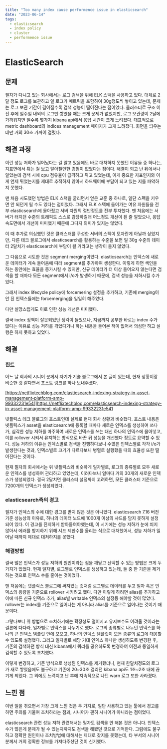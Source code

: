 ```yaml
---
title: "Too many index cause performence issue in elasticsearch"
date: "2023-06-14"
tags:
  - elasticsearch
  - index policy
  - cluster
  - performence issue
---
```


# ElasticSearch

## 문제

필자가 다니고 있는 회사에서는 로그 검색을 위해 ELK 스택을 사용하고 있다.
대체로 2달 정도 로그를 보관하고 일 로그가 메트릭을 포함하여 30g정도씩 쌓이고 있는데,
문제는 로그 보관 기간이 길어질수록 검색 성능이 떨어진다는 점이었다.
클러스터로 구조 이전 후에 일주일 내외의 로그만 쌓였을 때는 크게 문제가 없었지만,
로그 보관량이 2달에 가까워지면 질수록 몇가지 kibana api에서 응답 시간이 크게 느려졌다.
대표적으로 metric dashboard와 indices management 페이지가 크게 느려졌다.
화면을 띄우는데만 거의 30초 가까이 걸렸다.

## 해결 과정

이런 성능 저하가 일어났다는 걸 알고 있음에도 바로 대처하지 못했던 이유들 중 하나는,
지표면에서 튀는 걸 보고 알아챌만한 경험이 없었다는 점이다.
해결이 되고 난 뒤에서나 알았는데 검색 시에 cpu 점유율이 급격하고 튀고 있었는데,
이게 중요한 지표인지와 이게 언제 튀었는지를 제대로 추적하지 않아서 하드웨어에 부담이 되고 있는 지를 파악하지 못했다.

맨 처음 시도했던 방법은 ELK 스택을 굴리면서 얻은 교훈 중 하나로,
일단 스펙을 키우면 안 되던게 될 수도 있다는 점이었다.
그래서 ELK 스택에 들어가는 여유 자원들을 전부 elasticsearch에 몰아줬고 서버 자원의 절반정도를 전부 투자했다.
맨 처음에는 서버가 터지던 수준의 트래픽도 스스로 감당하길래 어느정도 개선이 된 줄 알았으나,
응답 속도면에서 개선이 미미했기 때문에 그다지 의미가 있지는 않았다.

이 때 추가로 의심했던 것은 클러스터를 구성한 서버의 스펙이 모자란게 아닐까 싶었지만,
다른 테크 블로그에서 elasticsearch를 활용하는 수준을 보면 일 30g 수준의 데이터 2달치가 elasticsearch에 부담이 될 거라고는 생각이 들지 않았다.

그 다음으로 시도한 것은 segment merging이었다.
elasticsearch는 인덱스에 새로운 데이터가 계속 들어옴에 따라 segment를 추가하여 생성한다.
이렇게 하면 색인을 하는 동안에는 효율을 증가시킬 수 있지만,
신규 데이터가 더 이상 들어오지 않는다면 검색을 할 때마다 모든 segment에서 i/o가 발생하기 때문에,
검색 성능을 저하시킬 수가 있다.

그래서 index lifecycle policy에 forcemering 설정을 추가하고,
기존에 merging이 안 된 인덱스들에는 forcemerging을 일일히 해주었다.

다만 실망스럽게도 이로 인한 성능 개선은 미미했다.

결국 index 정책이 잘못되었단 생각이 들었으나,
지금까지 공부한 바로는 index 수가 많다는 이유로 성능 저하를 겪었다거나 하는 내용을 들어본 적이 없어서 의심만 하고 실행은 하지 못하고 있었다.

## 해결

### 힌트

어느 날 회사의 시니어 분께서 자기가 기술 블로그에서 본 글이 있는데,
현재 상황이랑 비슷한 것 같다면서 포스트 링크를 하나 보내주셨다.

[https://netflixtechblog.com/elasticsearch-indexing-strategy-in-asset-management-platform-amp-99332231e541]https://netflixtechblog.com/elasticsearch-indexing-strategy-in-asset-management-platform-amp-99332231e541

넷플릭스 테크 블로그의 포스트인데 실제로 현재 회사 상황과 비슷했다.
포스트 내용은 넷플릭스가 asset을 elasticsearch에 등록할 때마다 새로운 인덱스를 생성하여 쓰다가,
심각한 성능 저하를 마주하여 새로운 인덱스를 쓰는 대신 하나의 인덱스에 몰아넣고,
이를 rollover 시켜서 유지하는 방식으로 바꾼 뒤 성능을 개선했다 정도로 요약할 수 있다.
성능 저하의 이유는 인덱스별로 검색을 진행하다보니 수많은 인덱스별로 각각 i/o가 발생한다는 것과,
인덱스별로 크기가 다르다보니 병렬로 실행했을 때의 효율성 또한 떨어진다는 것이다.

현재 필자의 회사에서는 위 넷플릭스와 비슷하게 일자별로, 로그의 종류별로 모두 새로운 인덱스를 생성하여 관리하고 있었는데,
이러다보니 일마다 거의 30개의 새로운 인덱스가 생성되었다.
결국 2달치면 클러스터 설정까지 고려하면,
모든 클러스터 기준으로 7200개의 인덱스가 생성되었다.

### elasticsearch측의 경고

필자가 인덱스의 수에 대한 경고를 받지 않은 것은 아니었다.
elasticsearch 7.16 버전 기준 성능상의 이유로,
하나의 데이터 노드에 1000개 이상의 샤드를 담지 못하게 설정되어 있다.
이 경고를 진지하게 받아들여야했는데,
이 시기에는 성능 저하가 눈에 띄지 않아서 에러를 방지하기 위해 샤드 제한수를 올리는 식으로 대처했어서,
성능 저하가 일어날 때까지 제대로 대처하지를 못했다.

### 해결방법

결국 많은 인덱스가 성능 저하의 원인이라는 점을 깨닫고 선택할 수 있는 방법은 크게 두 가지가 있었다.
현재 일자별, 로그별로 인덱스를 생성하고 있는데, 둘 중 한 기준을 제거하는 것으로 인덱스 수를 줄이는 것이었다.

맨 처음에는 넷플릭스 블로그에 써져있는 것처럼 로그별로 데이터를 두고 일자 혹은 인덱스의 용량을 기준으로 rollover 시키려고 했다.
다만 이렇게 하려면 alias를 추가하고 이에 따른 신규 인덱스 추가, alias별 writable 인덱스의 설정등 해야할 것이 많았다.
rollover는 index를 기준으로 일어나는 게 아니라 alias를 기준으로 일어나는 것이기 때문이다.

그렇다보니 위 방법으로 조치하기에는 확장성도 떨어지고 유지보수도 어려울 것이라는 결론에 다다라,
일자별로 인덱스를 나누기로 했다.
로그의 종류별로 나누던 인덱스를 하나의 큰 인덱스 템플릿 안에 모으고,
하나의 인덱스 템플릿이 모든 종류의 로그에 대응할 수 있도록 설정했다.
그리고 일자별로 해당 거대 인덱스 하나만 생성하도록 변경한 후,
기존의 검색하던 방식 대신 kibana에서 쿼리를 공유하도록 변경하여 이전과 동일하게 검색할 수 있도록 조치했다.

이렇게 변경하고, 기존 방식으로 생성된 인덱스를 제거했더니,
현재 한달치정도의 로그가 새로 쌓였음에도 불구하고 기존에 20~30초 걸리던 kibana api도 1초~2초 내에 끊기게 되었다.
그 외에도 느려지고 난 후에 지속적으로 나던 warn 로그 또한 사라졌다.

## 느낀 점

이번 일을 겪으면서 가장 크게 느낀 것은 두 가지로,
일단 사용하고 있는 툴에서 경고를 하면 주의를 기울여 조치하라는 점과,
시니어가 괜히 시니어가 아니라는 점이었다.

elasticsearch 관련 성능 저하 관련해서는 필자도 검색을 안 해본 것은 아니다.
인덱스 수가 많은게 문제가 될 수 있는지까지도 검색을 해봤던 것으로 기억한다.
그럼에도 불구하고 정확한 원인이나 조치방법에 대해서는 제대로 찾지를 못했는데,
타 부서의 시니어분께서 거의 정확한 정보를 가져다주셨단 것이 신기했다.
